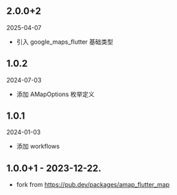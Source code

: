 ## 2.0.0+2

2025-04-07

- 引入 google_maps_flutter 基础类型

## 1.0.2

2024-07-03

- 添加 AMapOptions 枚举定义

## 1.0.1

2024-01-03

- 添加 workflows

## 1.0.0+1 - 2023-12-22.

- fork from https://pub.dev/packages/amap_flutter_map
